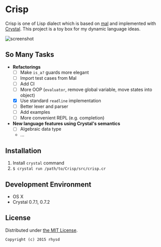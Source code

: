 Crisp
=====

Crisp is one of Lisp dialect which is based on [mal](https://github.com/kanaka/mal) and implemented with [Crystal](https://github.com/manastech/crystal).
This project is a toy box for my dynamic language ideas.

![screenshot](https://raw.githubusercontent.com/rhysd/screenshots/master/Crisp/crisp.gif)

## So Many Tasks

- __Refactorings__
  - [ ] Make `is_a?` guards more elegant
  - [ ] Import test cases from Mal
  - [ ] Add CI
  - [ ] More OOP (`evaluator`, remove global variable, move states into object)
  - [x] Use standard `readline` implementation
  - [ ] Better lexer and parser
  - [ ] Add examples
  - [ ] More convenient REPL (e.g. completion)
- __New language features using Crystal's semantics__
  - [ ] Algebraic data type
  - ...

## Installation

1. Install `crystal` command
2. `$ crystal run /path/to/Crisp/src/crisp.cr`

## Development Environment

- OS X
- Crystal 0.7.1, 0.7.2

## License

Distributed under [the MIT License](http://opensource.org/licenses/MIT).

```
Copyright (c) 2015 rhysd
```

